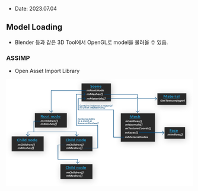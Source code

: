 * Date: 2023.07.04

## Model Loading
* Blender 등과 같은 3D Tool에서 OpenGL로 model을 불러올 수 있음.

### ASSIMP
* Open Asset Import Library

![ASSIMP Structure](img/assimp_structure.png)
